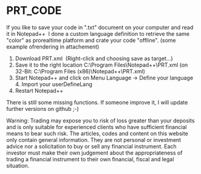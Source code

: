 # PRT_CODE
If you like to save your code in ".txt" document on your computer and read it in Notepad++  I done a custom language definition to retrieve the same "color" as prorealtime platform and crate your code "offline". (some example ofrendering in attachement)

1. Download PRT.xml  (Right-click and choosing save as target...)
2. Save it to the right location C:\Program Files\Notepad++\PRT.xml (on 32-Bit: C:\Program Files (x86)\Notepad++\PRT.xml)
3. Start Notepad++ and click on Menu Language -> Define your language
4. Import your userDefineLang
5. Restart Notepad++

There is still some missing functions. If someone improve it, I will update further versions on github ;-)


Warning: Trading may expose you to risk of loss greater than your deposits and is only suitable for experienced clients who have sufficient financial means to bear such risk. The articles, codes and content on this website only contain general information. They are not personal or investment advice nor a solicitation to buy or sell any financial instrument. Each investor must make their own judgement about the appropriateness of trading a financial instrument to their own financial, fiscal and legal situation.


